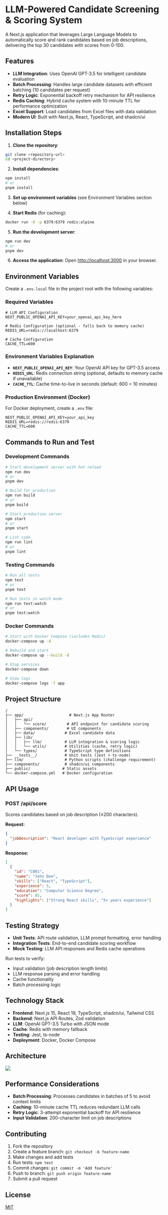 # LLM-Powered Candidate Screening & Scoring System

A Next.js application that leverages Large Language Models to automatically score and rank candidates based on job descriptions, delivering the top 30 candidates with scores from 0-100.

## Features

- **LLM Integration**: Uses OpenAI GPT-3.5 for intelligent candidate evaluation
- **Batch Processing**: Handles large candidate datasets with efficient batching (10 candidates per request)
- **Retry Logic**: Exponential backoff retry mechanism for API resilience
- **Redis Caching**: Hybrid cache system with 10-minute TTL for performance optimization
- **Excel Support**: Load candidates from Excel files with data validation
- **Modern UI**: Built with Next.js, React, TypeScript, and shadcn/ui

## Installation Steps

1. **Clone the repository**:
```bash
git clone <repository-url>
cd <project-directory>
```

2. **Install dependencies**:
```bash
npm install
# or
pnpm install
```

3. **Set up environment variables** (see Environment Variables section below)

4. **Start Redis** (for caching):
```bash
docker run -d -p 6379:6379 redis:alpine
```

5. **Run the development server**:
```bash
npm run dev
# or
pnpm dev
```

6. **Access the application**:
Open [http://localhost:3000](http://localhost:3000) in your browser.

## Environment Variables

Create a `.env.local` file in the project root with the following variables:

### Required Variables
```env
# LLM API Configuration
NEXT_PUBLIC_OPENAI_API_KEY=your_openai_api_key_here

# Redis Configuration (optional - falls back to memory cache)
REDIS_URL=redis://localhost:6379

# Cache Configuration
CACHE_TTL=600
```

### Environment Variables Explanation
- **`NEXT_PUBLIC_OPENAI_API_KEY`**: Your OpenAI API key for GPT-3.5 access
- **`REDIS_URL`**: Redis connection string (optional, defaults to memory cache if unavailable)
- **`CACHE_TTL`**: Cache time-to-live in seconds (default: 600 = 10 minutes)

### Production Environment (Docker)
For Docker deployment, create a `.env` file:
```env
NEXT_PUBLIC_OPENAI_API_KEY=your_api_key
REDIS_URL=redis://redis:6379
CACHE_TTL=600
```

## Commands to Run and Test

### Development Commands
```bash
# Start development server with hot reload
npm run dev
# or
pnpm dev

# Build for production
npm run build
# or
pnpm build

# Start production server
npm start
# or
pnpm start

# Lint code
npm run lint
# or
pnpm lint
```

### Testing Commands
```bash
# Run all tests
npm test
# or
pnpm test

# Run tests in watch mode
npm run test:watch
# or
pnpm test:watch
```

### Docker Commands
```bash
# Start with Docker Compose (includes Redis)
docker-compose up -d

# Rebuild and start
docker-compose up --build -d

# Stop services
docker-compose down

# View logs
docker-compose logs -f app
```

## Project Structure

```
/
├── app/                    # Next.js App Router
│   ├── api/
│   │   └── score/         # API endpoint for candidate scoring
│   ├── components/        # UI components
│   ├── data/             # Excel candidate data
│   ├── lib/
│   │   ├── llm/          # LLM integration & scoring logic
│   │   └── utils/        # Utilities (cache, retry logic)
│   └── types/            # TypeScript type definitions
├── __tests__/            # Unit tests (Jest + ts-node)
├── llm/                  # Python scripts (challenge requirement)
├── components/           # shadcn/ui components
├── public/              # Static assets
└── docker-compose.yml   # Docker configuration
```

## API Usage

### POST /api/score
Scores candidates based on job description (≤200 characters).

**Request:**
```json
{
  "jobDescription": "React developer with TypeScript experience"
}
```

**Response:**
```json
[
  {
    "id": "C001",
    "name": "John Doe",
    "skills": ["React", "TypeScript"],
    "experience": 5,
    "education": "Computer Science Degree",
    "score": 85,
    "highlights": ["Strong React skills", "5+ years experience"]
  }
]
```

## Testing Strategy

- **Unit Tests**: API route validation, LLM prompt formatting, error handling
- **Integration Tests**: End-to-end candidate scoring workflow
- **Mock Testing**: LLM API responses and Redis cache operations

Run tests to verify:
- Input validation (job description length limits)
- LLM response parsing and error handling
- Cache functionality
- Batch processing logic

## Technology Stack

- **Frontend**: Next.js 15, React 19, TypeScript, shadcn/ui, Tailwind CSS
- **Backend**: Next.js API Routes, Zod validation
- **LLM**: OpenAI GPT-3.5 Turbo with JSON mode
- **Cache**: Redis with memory fallback
- **Testing**: Jest, ts-node
- **Deployment**: Docker, Docker Compose

## Architecture

[![](https://mermaid.ink/img/pako:eNqNlN9v2jAQx_8Vy0-dxI-UhAB5mFRKmahoi1jZQ5M9mOQAj8SOHKPBEP_7bIeEBLGpebHvc1-fz3enHHHII8AeXguSbtD7MBABQ-rLdsscBXgsOJPAIjQlBxABLiT6W0z8OZBQtl9hL1u_MgV-Vv1jGsMijTmJ_Kd9CLEBKCc14TNfjrlIfLWiEWShoKmknCENS6FKotjeyPNhNrmVosJ-gNskpe0s5AJ0lJRTJgNcy-AHiWlE9KX-B4_QhKU7WYE17ZDIcDMTPIQs48I3JirtT-Y7IpLcStgUaqoKBKJatJzU0ngkLNLpwWjo35UG0oG_XAnDDfh3c4holht1_wskuURtuDigMYnjJQm3n3zJdPqi6iVB2bpU9ee8pcAeJn6-oG-z96bd6tZuV4VLUvnE1pSBnxsot0BQtq5p5yDFYcrXNPTNFv2mcqP6EW75anWlzFLOMpgRkalKPn9_ey0ZyuH_nreYoGbzq56eglxm2XgqbSoU5yG-PqgHU6PLMBWeCzEC04PCZwzUbCletOc64I0UKugcshyR69P1IS68dWqE1f4Usiozory_hfvcbe24dKxwXshZUG3URVSl_yqpKQtuqN8XjbAnxQ4aOAGREG3ioxYHWG4ggQB7ahsRsVXjyU7qTErYB-dJcUzw3XqDvRWJM2XtUlM0StRMJyUValBAPPIdk9jrdEwM7B3xHnu2bbWcXsd17x3btt3evdPAB4UHLWvQc92-3e84VqfruKcG_mOutVoDx-lbjm25_fuu5TqD01_Fxr5P?type=png)](https://mermaid.live/edit#pako:eNqNlN9v2jAQx_8Vy0-dxI-UhAB5mFRKmahoi1jZQ5M9mOQAj8SOHKPBEP_7bIeEBLGpebHvc1-fz3enHHHII8AeXguSbtD7MBABQ-rLdsscBXgsOJPAIjQlBxABLiT6W0z8OZBQtl9hL1u_MgV-Vv1jGsMijTmJ_Kd9CLEBKCc14TNfjrlIfLWiEWShoKmknCENS6FKotjeyPNhNrmVosJ-gNskpe0s5AJ0lJRTJgNcy-AHiWlE9KX-B4_QhKU7WYE17ZDIcDMTPIQs48I3JirtT-Y7IpLcStgUaqoKBKJatJzU0ngkLNLpwWjo35UG0oG_XAnDDfh3c4holht1_wskuURtuDigMYnjJQm3n3zJdPqi6iVB2bpU9ee8pcAeJn6-oG-z96bd6tZuV4VLUvnE1pSBnxsot0BQtq5p5yDFYcrXNPTNFv2mcqP6EW75anWlzFLOMpgRkalKPn9_ey0ZyuH_nreYoGbzq56eglxm2XgqbSoU5yG-PqgHU6PLMBWeCzEC04PCZwzUbCletOc64I0UKugcshyR69P1IS68dWqE1f4Usiozory_hfvcbe24dKxwXshZUG3URVSl_yqpKQtuqN8XjbAnxQ4aOAGREG3ioxYHWG4ggQB7ahsRsVXjyU7qTErYB-dJcUzw3XqDvRWJM2XtUlM0StRMJyUValBAPPIdk9jrdEwM7B3xHnu2bbWcXsd17x3btt3evdPAB4UHLWvQc92-3e84VqfruKcG_mOutVoDx-lbjm25_fuu5TqD01_Fxr5P)

## Performance Considerations

- **Batch Processing**: Processes candidates in batches of 5 to avoid context limits
- **Caching**: 10-minute cache TTL reduces redundant LLM calls
- **Retry Logic**: 3-attempt exponential backoff for API resilience
- **Input Validation**: 200-character limit on job descriptions

## Contributing

1. Fork the repository
2. Create a feature branch: `git checkout -b feature-name`
3. Make changes and add tests
4. Run tests: `npm test`
5. Commit changes: `git commit -m 'Add feature'`
6. Push to branch: `git push origin feature-name`
7. Submit a pull request

## License

[MIT](LICENSE)
